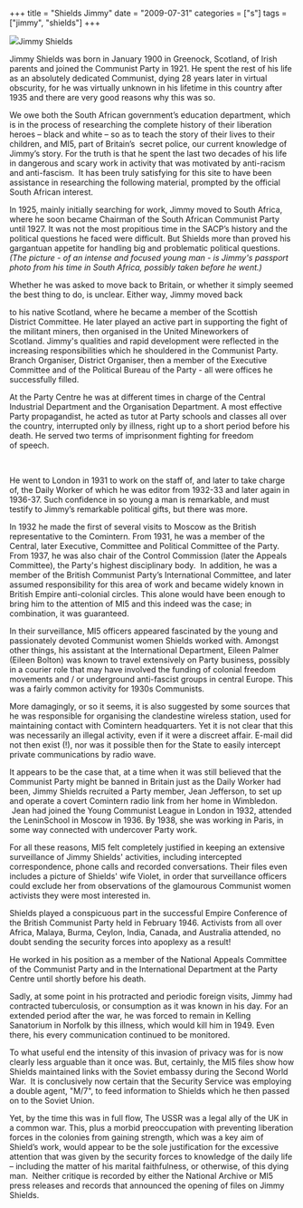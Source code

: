 +++
title = "Shields Jimmy"
date = "2009-07-31"
categories = ["s"]
tags = ["jimmy", "shields"]
+++

![](http://79.170.40.183/grahamstevenson.me.uk/images/stories/shields%20jimmy%20edited.jpg)Jimmy Shields

Jimmy Shields was born in January 1900 in Greenock, Scotland, of Irish parents and joined the Communist Party in 1921. He spent the rest of his life as an absolutely dedicated Communist, dying 28 years later in virtual obscurity, for he was virtually unknown in his lifetime in this country after 1935 and there are very good reasons why this was so.

We owe both the South African government’s education department, which is in the process of researching the complete history of their liberation heroes – black and white – so as to teach the story of their lives to their children, and MI5, part of Britain’s  secret police, our current knowledge of Jimmy’s story. For the truth is that he spent the last two decades of his life in dangerous and scary work in activity that was motivated by anti-racism and anti-fascism.  It has been truly satisfying for this site to have been assistance in researching the following material, prompted by the official South African interest.  

In 1925, mainly initially searching for work, Jimmy moved to South Africa, where he soon became Chairman of the South African Communist Party until 1927. It was not the most propitious time in the SACP’s history and the political questions he faced were difficult. But Shields more than proved his gargantuan appetite for handling big and problematic political questions. _(The picture - of an intense and focused young man - is Jimmy's passport photo from his time in South Africa, possibly taken before he went.)_ 

Whether he was asked to move back to Britain, or whether it simply seemed the best thing to do, is unclear. Either way, Jimmy moved back

to his native Scotland, where he became a member of the Scottish District Committee. He later played an active part in supporting the fight of the militant miners, then organised in the United Mineworkers of Scotland. Jimmy's qualities and rapid development were reflected in the increasing responsibilities which he shouldered in the Communist Party. Branch Organiser, District Organiser, then a member of the Executive Committee and of the Political Bureau of the Party - all were offices he successfully filled.

  
At the Party Centre he was at different times in charge of the Central Industrial Department and the Organisation Department. A most effective Party propagandist, he acted as tutor at Party schools and classes all over the country, interrupted only by illness, right up to a short period before his death. He served two terms of imprisonment fighting for freedom of speech.  
  
 

He went to London in 1931 to work on the staff of, and later to take charge of, the Daily Worker of which he was editor from 1932-33 and later again in 1936-37. Such confidence in so young a man is remarkable, and must testify to Jimmy’s remarkable political gifts, but there was more.

In 1932 he made the first of several visits to Moscow as the British representative to the Comintern. From 1931, he was a member of the Central, later Executive, Committee and Political Committee of the Party. From 1937, he was also chair of the Control Commission (later the Appeals Committee), the Party's highest disciplinary body.  In addition, he was a member of the British Communist Party’s International Committee, and later assumed responsibility for this area of work and became widely known in British Empire anti-colonial circles. This alone would have been enough to bring him to the attention of MI5 and this indeed was the case; in combination, it was guaranteed.

In their surveillance, MI5 officers appeared fascinated by the young and passionately devoted Communist women Shields worked with. Amongst other things, his assistant at the International Department, Eileen Palmer (Eileen Bolton) was known to travel extensively on Party business, possibly in a courier role that may have involved the funding of colonial freedom movements and / or underground anti-fascist groups in central Europe. This was a fairly common activity for 1930s Communists.

More damagingly, or so it seems, it is also suggested by some sources that he was responsible for organising the clandestine wireless station, used for maintaining contact with Comintern headquarters. Yet it is not clear that this was necessarily an illegal activity, even if it were a discreet affair. E-mail did not then exist (!), nor was it possible then for the State to easily intercept private communications by radio wave.

It appears to be the case that, at a time when it was still believed that the Communist Party might be banned in Britain just as the Daily Worker had been, Jimmy Shields recruited a Party member, Jean Jefferson, to set up and operate a covert Comintern radio link from her home in Wimbledon.  Jean had joined the Young Communist League in London in 1932, attended the LeninSchool in Moscow in 1936. By 1938, she was working in Paris, in some way connected with undercover Party work.

For all these reasons, MI5 felt completely justified in keeping an extensive surveillance of Jimmy Shields' activities, including intercepted correspondence, phone calls and recorded conversations. Their files even includes a picture of Shields' wife Violet, in order that surveillance officers could exclude her from observations of the glamourous Communist women activists they were most interested in.

Shields played a conspicuous part in the successful Empire Conference of the British Communist Party held in February 1946. Activists from all over Africa, Malaya, Burma, Ceylon, India, Canada, and Australia attended, no doubt sending the security forces into apoplexy as a result!

He worked in his position as a member of the National Appeals Committee of the Communist Party and in the International Department at the Party Centre until shortly before his death.  
  
Sadly, at some point in his protracted and periodic foreign visits, Jimmy had contracted tuberculosis, or consumption as it was known in his day. For an extended period after the war, he was forced to remain in Kelling Sanatorium in Norfolk by this illness, which would kill him in 1949. Even there, his every communication continued to be monitored.

To what useful end the intensity of this invasion of privacy was for is now clearly less arguable than it once was. But, certainly, the MI5 files show how Shields maintained links with the Soviet embassy during the Second World War.  It is conclusively now certain that the Security Service was employing a double agent, "M/7", to feed information to Shields which he then passed on to the Soviet Union.

Yet, by the time this was in full flow, The USSR was a legal ally of the UK in a common war. This, plus a morbid preoccupation with preventing liberation forces in the colonies from gaining strength, which was a key aim of Shield’s work, would appear to be the sole justification for the excessive attention that was given by the security forces to knowledge of the daily life – including the matter of his marital faithfulness, or otherwise, of this dying man.  Neither critique is recorded by either the National Archive or MI5 press releases and records that announced the opening of files on Jimmy Shields.
